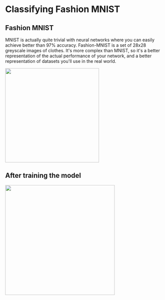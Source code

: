 # Classifying Fashion MNIST

## Fashion MNIST
MNIST is actually quite trivial with neural networks where you can easily achieve better than 97% accuracy. Fashion-MNIST is a set of 28x28 greyscale images of clothes. It's more complex than MNIST, so it's a better representation of the actual performance of your network, and a better representation of datasets you'll use in the real world.

<img src = "https://user-images.githubusercontent.com/20025875/62825183-47427580-bbc5-11e9-87a1-7ddd65d7a4a9.png" width = "300">


## After training the model

<img src="https://user-images.githubusercontent.com/20025875/62825254-6a215980-bbc6-11e9-94aa-080b8c1fce04.png" width = '350'>
